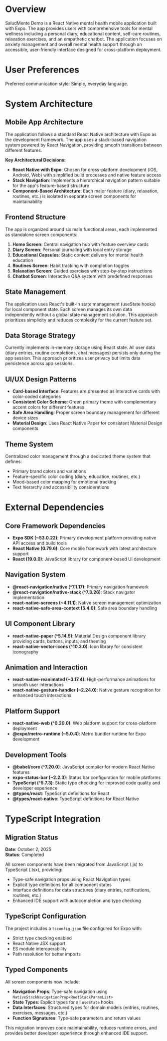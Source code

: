 # Overview

SaludMente Demo is a React Native mental health mobile application built with Expo. The app provides users with comprehensive tools for mental wellness including a personal diary, educational content, self-care routines, relaxation exercises, and an empathetic chatbot. The application focuses on anxiety management and overall mental health support through an accessible, user-friendly interface designed for cross-platform deployment.

# User Preferences

Preferred communication style: Simple, everyday language.

# System Architecture

## Mobile App Architecture
The application follows a standard React Native architecture with Expo as the development framework. The app uses a stack-based navigation system powered by React Navigation, providing smooth transitions between different features.

**Key Architectural Decisions:**
- **React Native with Expo**: Chosen for cross-platform development (iOS, Android, Web) with simplified build processes and native feature access
- **Stack Navigation**: Implements a hierarchical navigation pattern suitable for the app's feature-based structure
- **Component-Based Architecture**: Each major feature (diary, relaxation, routines, etc.) is isolated in separate screen components for maintainability

## Frontend Structure
The app is organized around six main functional areas, each implemented as standalone screen components:

1. **Home Screen**: Central navigation hub with feature overview cards
2. **Diary Screen**: Personal journaling with local entry storage
3. **Educational Capsules**: Static content delivery for mental health education
4. **Routines Screen**: Habit tracking with completion toggles
5. **Relaxation Screen**: Guided exercises with step-by-step instructions
6. **Chatbot Screen**: Interactive Q&A system with predefined responses

## State Management
The application uses React's built-in state management (useState hooks) for local component state. Each screen manages its own data independently without a global state management solution. This approach prioritizes simplicity and reduces complexity for the current feature set.

## Data Storage Strategy
Currently implements in-memory storage using React state. All user data (diary entries, routine completions, chat messages) persists only during the app session. This approach prioritizes user privacy but limits data persistence across app sessions.

## UI/UX Design Patterns
- **Card-based Interface**: Features are presented as interactive cards with color-coded categories
- **Consistent Color Scheme**: Green primary theme with complementary accent colors for different features
- **Safe Area Handling**: Proper screen boundary management for different device sizes
- **Material Design**: Uses React Native Paper for consistent Material Design components

## Theme System
Centralized color management through a dedicated theme system that defines:
- Primary brand colors and variations
- Feature-specific color coding (diary, education, routines, etc.)
- Mood-based color mapping for emotional tracking
- Text hierarchy and accessibility considerations

# External Dependencies

## Core Framework Dependencies
- **Expo SDK (~53.0.22)**: Primary development platform providing native API access and build tools
- **React Native (0.79.6)**: Core mobile framework with latest architecture support
- **React (19.0.0)**: JavaScript library for component-based UI development

## Navigation System
- **@react-navigation/native (^7.1.17)**: Primary navigation framework
- **@react-navigation/native-stack (^7.3.26)**: Stack navigator implementation
- **react-native-screens (~4.11.1)**: Native screen management optimization
- **react-native-safe-area-context (5.4.0)**: Safe area boundary handling

## UI Component Library
- **react-native-paper (^5.14.5)**: Material Design component library providing cards, buttons, inputs, and theming
- **react-native-vector-icons (^10.3.0)**: Icon library for consistent iconography

## Animation and Interaction
- **react-native-reanimated (~3.17.4)**: High-performance animations for smooth user interactions
- **react-native-gesture-handler (~2.24.0)**: Native gesture recognition for enhanced touch interactions

## Platform Support
- **react-native-web (^0.20.0)**: Web platform support for cross-platform deployment
- **@expo/metro-runtime (~5.0.4)**: Metro bundler runtime for Expo development

## Development Tools
- **@babel/core (^7.20.0)**: JavaScript compiler for modern React Native features
- **expo-status-bar (~2.2.3)**: Status bar configuration for mobile platforms
- **TypeScript (^5.7.3)**: Static type checking for improved code quality and developer experience
- **@types/react**: TypeScript definitions for React
- **@types/react-native**: TypeScript definitions for React Native

# TypeScript Integration

## Migration Status
**Date**: October 2, 2025  
**Status**: Completed

All screen components have been migrated from JavaScript (.js) to TypeScript (.tsx), providing:
- Type-safe navigation props using React Navigation types
- Explicit type definitions for all component states
- Interface definitions for data structures (diary entries, notifications, routines, etc.)
- Enhanced IDE support with autocompletion and type checking

## TypeScript Configuration
The project includes a `tsconfig.json` file configured for Expo with:
- Strict type checking enabled
- React Native JSX support
- ES module interoperability
- Path resolution for better imports

## Typed Components
All screen components now include:
- **Navigation Props**: Type-safe navigation using `NativeStackNavigationProp<RootStackParamList>`
- **State Types**: Explicit types for all `useState` hooks
- **Data Interfaces**: Structured types for domain models (entries, routines, exercises, messages, etc.)
- **Function Signatures**: Type-safe parameters and return values

This migration improves code maintainability, reduces runtime errors, and provides better developer experience through enhanced IDE support.
